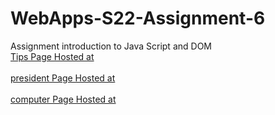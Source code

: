 # WebApps-S22-Assignment-6
Assignment introduction to Java Script and DOM<br>
[Tips Page Hosted at](https://44-563-web-apps-s22.github.io/webapps-s22-assignment-6-Etikala7607/tips.html)<br></br>
[president Page Hosted at](https://44-563-web-apps-s22.github.io/webapps-s22-assignment-6-Etikala7607/president.html)<br></br>
[computer Page Hosted at](https://44-563-web-apps-s22.github.io/webapps-s22-assignment-6-Etikala7607/computer.html)<br></br>
